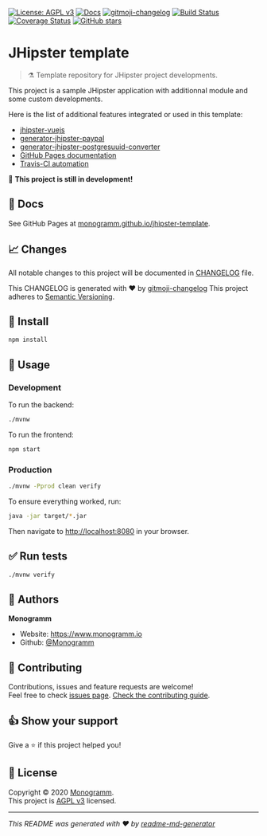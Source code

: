 [uri_license]: http://www.gnu.org/licenses/agpl.html
[uri_license_image]: https://img.shields.io/badge/License-AGPL%20v3-blue.svg

[![License: AGPL v3][uri_license_image]][uri_license]
[![Docs](https://img.shields.io/badge/Docs-Github%20Pages-blue)](https://monogramm.github.io/jhipster-template/)
[![gitmoji-changelog](https://img.shields.io/badge/Changelog-gitmoji-blue.svg)](https://github.com/frinyvonnick/gitmoji-changelog)
[![Build Status](https://travis-ci.org/Monogramm/jhipster-template.svg)](https://travis-ci.org/Monogramm/jhipster-template)
[![Coverage Status](https://coveralls.io/repos/github/Monogramm/jhipster-template/badge.svg?branch=master)](https://coveralls.io/github/Monogramm/jhipster-template?branch=master)
[![GitHub stars](https://img.shields.io/github/stars/Monogramm/jhipster-template?style=social)](https://github.com/Monogramm/jhipster-template)

<!--
[TODO] If project uses Taiga for project management:

[![Managed with Taiga.io](https://img.shields.io/badge/Managed%20with-TAIGA.io-709f14.svg)](https://tree.taiga.io/project/monogrammbot-monogrammjhipster-template/ "Managed with Taiga.io")
-->

<!--
[TODO] If project is deployed to DockerHub:

[![Docker Automated buid](https://img.shields.io/docker/cloud/build/monogramm/jhipster-template.svg)](https://hub.docker.com/r/monogramm/jhipster-template/)
[![Docker Pulls](https://img.shields.io/docker/pulls/monogramm/jhipster-template.svg)](https://hub.docker.com/r/monogramm/jhipster-template/)
[![Docker Version](https://images.microbadger.com/badges/version/monogramm/jhipster-template.svg)](https://microbadger.com/images/monogramm/jhipster-template)
[![Docker Size](https://images.microbadger.com/badges/image/monogramm/jhipster-template.svg)](https://microbadger.com/images/monogramm/jhipster-template)
-->

<!--
[TODO] If project is deployed to Heroku:

[![Deployed with](https://img.shields.io/badge/Deployed%20with-Heroku-blueviolet)](https://jhipster-template.herokuapp.com "Heroku")
-->

# **JHipster template**

> :alembic: Template repository for JHipster project developments.

This project is a sample JHipster application with additionnal module and some custom developments.

Here is the list of additional features integrated or used in this template:

- [jhipster-vuejs](https://github.com/jhipster/jhipster-vuejs)
- [generator-jhipster-paypal](https://github.com/contribution-jhipster-uga/generator-jhipster-paypal)
- [generator-jhipster-postgresuuid-converter](https://github.com/amitjindal/generator-jhipster-postgresuuid-converter)
- [GitHub Pages documentation](https://pages.github.com/)
- [Travis-CI automation](https://travis-ci.org/)

:construction: **This project is still in development!**

## :blue_book: Docs

See GitHub Pages at [monogramm.github.io/jhipster-template](https://monogramm.github.io/jhipster-template/).

## :chart_with_upwards_trend: Changes

All notable changes to this project will be documented in [CHANGELOG](./CHANGELOG.md) file.

This CHANGELOG is generated with :heart: by [gitmoji-changelog](https://github.com/frinyvonnick/gitmoji-changelog)
This project adheres to [Semantic Versioning](https://semver.org/spec/v2.0.0.html).

<!--
[TODO] If project uses Taiga for project management:

## :bookmark: Roadmap

See [Taiga.io](https://tree.taiga.io/project/monogrammbot-monogrammjhipster-template/ "Taiga.io monogrammbot-monogrammjhipster-template")

-->

## :construction: Install

```sh
npm install
```

## :rocket: Usage

### Development

To run the backend:

```sh
./mvnw
```

To run the frontend:

```sh
npm start
```

### Production

```sh
./mvnw -Pprod clean verify
```

To ensure everything worked, run:

```sh
java -jar target/*.jar
```

Then navigate to <http://localhost:8080> in your browser.

<!--
[TODO] If project is deployed to Heroku:

### Demonstration

[Heroku jhipster-template.herokuapp.com](https://jhipster-template.herokuapp.com)

-->

## :white_check_mark: Run tests

```sh
./mvnw verify
```

<!--
[TODO] If project is deployed to DockerHub:

## :whale: Supported tags

[Dockerhub monogramm/jhipster-template](https://hub.docker.com/r/monogramm/jhipster-template/)

* `latest`

-->

## :bust_in_silhouette: Authors

**Monogramm**

- Website: <https://www.monogramm.io>
- Github: [@Monogramm](https://github.com/Monogramm)

## :handshake: Contributing

Contributions, issues and feature requests are welcome!<br />Feel free to check [issues page](https://github.com/Monogramm/jhipster-template/issues).
[Check the contributing guide](./CONTRIBUTING.md).<br />

## :thumbsup: Show your support

Give a :star: if this project helped you!

## :page_facing_up: License

Copyright © 2020 [Monogramm](https://github.com/Monogramm).<br />
This project is [AGPL v3](uri_license) licensed.

---

_This README was generated with :heart: by [readme-md-generator](https://github.com/kefranabg/readme-md-generator)_
